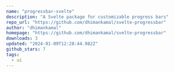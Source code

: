 ```yaml
---
name: "progressbar-svelte"
description: "A Svelte package for customizable progress bars"
repo_url: "https://github.com/dhimankamal/svelte-progressbar"
author: "dhimankamal"
homepage: "https://github.com/dhimankamal/svelte-progressbar"
downloads: 3
updated: "2024-01-09T12:28:44.982Z"
github_stars: 7
tags: 
  - ui
---
```

